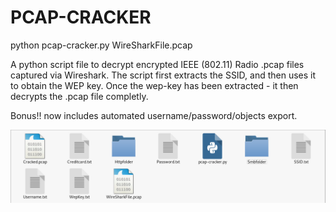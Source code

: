 # PCAP-CRACKER

python pcap-cracker.py WireSharkFile.pcap

A python script file to decrypt encrypted IEEE (802.11) Radio .pcap files captured via Wireshark.
The script first extracts the SSID, and then uses it to obtain the WEP key.
Once the wep-key has been extracted - it then decrypts the .pcap file completly.

Bonus!! now includes automated username/password/objects export.

![Screenshot2](Image2.PNG)


